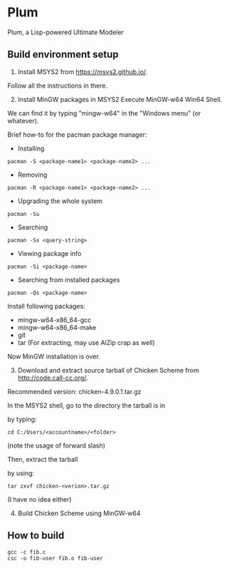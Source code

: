 # Plum
Plum, a Lisp-powered Ultimate Modeler

## Build environment setup
1. Install MSYS2
from https://msys2.github.io/.

Follow all the instructions in there.

2. Install MinGW packages in MSYS2
Execute MinGW-w64 Win64 Shell.

We can find it by typing "mingw-w64" in the "Windows menu" (or whatever).

Brief how-to for the pacman package manager:

* Installing
```
pacman -S <package-name1> <package-name2> ...

```

* Removing
```
pacman -R <package-name1> <package-name2> ...

```

* Upgrading the whole system
```
pacman -Su

```

* Searching
```
pacman -Ss <query-string>

```

* Viewing package info
```
pacman -Si <package-name>

```

* Searching from installed packages
```
pacman -Qs <package-name>

```

Install following packages:
* mingw-w64-x86_64-gcc
* mingw-w64-x86_64-make
* git
* tar (For extracting, may use AlZip crap as well)

Now MinGW installation is over.

3. Download and extract source tarball of Chicken Scheme
from http://code.call-cc.org/.

Recommended version: chicken-4.9.0.1.tar.gz

In the MSYS2 shell, go to the directory the tarball is in

by typing:

```
cd C:/Users/<accountname>/<folder>
```
(note the usage of forward slash)

Then, extract the tarball

by using:
```
tar zxvf chicken-<verion>.tar.gz
```
(I have no idea either)

4. Build Chicken Scheme using MinGW-w64


## How to build
```
gcc -c fib.c
csc -o fib-user fib.o fib-user
```
